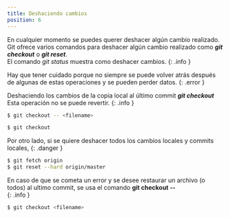 ```yaml
---
title: Deshaciendo cambios
position: 6
---
```

En cualquier momento se puedes querer deshacer algún cambio realizado. Git ofrece varios comandos para deshacer algún cambio realizado como <strong>*git checkout*</strong> o <strong>*git reset*</strong>. <br>
El comando *git status* muestra como deshacer cambios.
{: .info }

Hay que tener cuidado porque no siempre se puede volver atrás después de algunas de estas operaciones y se pueden perder datos.
{: .error }


Deshaciendo los cambios de la copia local al último commit <strong>*git checkout*</strong><br>
Esta operación no se puede revertir.
{: .info }

~~~ sh
$ git checkout -- <filename>

$ git checkout

~~~


Por otro lado, si se quiere deshacer todos los cambios locales y commits locales,
{: .danger }

~~~ sh
$ git fetch origin
$ git reset --hard origin/master
~~~


En caso de que se cometa un error y se desee restaurar un archivo (o todos) al ultimo commit, se usa el comando <strong>git checkout -- <filename> </strong><br>
{: .info }
~~~ sh
$ git checkout <filename>

~~~
